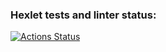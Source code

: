 ### Hexlet tests and linter status:
[![Actions Status](https://github.com/mega-hertz91/backend-project-44/workflows/hexlet-check/badge.svg)](https://github.com/mega-hertz91/backend-project-44/actions)